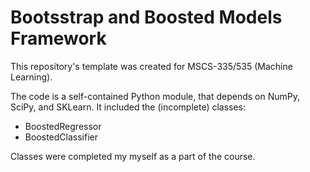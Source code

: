 Bootsstrap and Boosted Models Framework
=======================================

This repository's template was created for MSCS-335/535 (Machine Learning).

The code is a self-contained Python module, that depends on NumPy, SciPy, and SKLearn.
It included the (incomplete) classes:
 - BoostedRegressor
 - BoostedClassifier

Classes were completed my myself as a part of the course.
